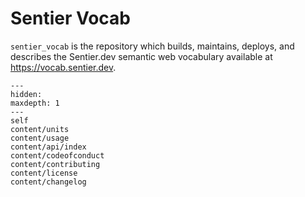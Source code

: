 # Sentier Vocab

`sentier_vocab` is the repository which builds, maintains, deploys, and describes the Sentier.dev semantic web vocabulary available at https://vocab.sentier.dev.

```{toctree}
---
hidden:
maxdepth: 1
---
self
content/units
content/usage
content/api/index
content/codeofconduct
content/contributing
content/license
content/changelog
```
